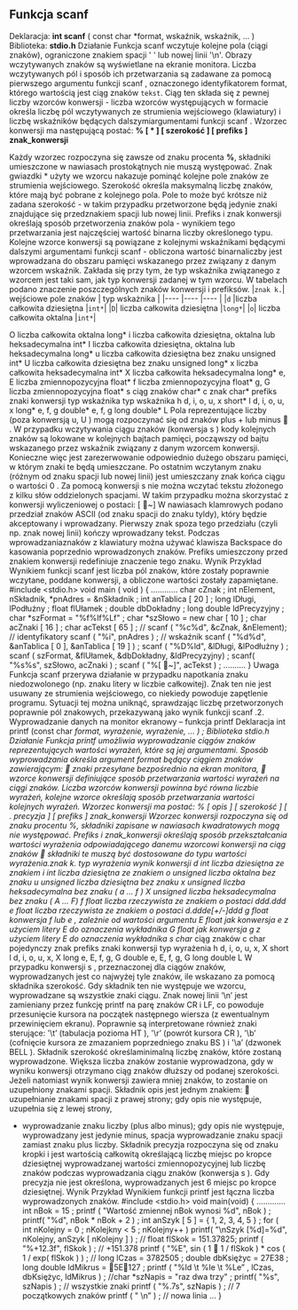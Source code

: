 **Funkcja scanf**
---
Deklaracja: **int scanf** ( const char *format, wskaźnik, wskaźnik, ... )
Biblioteka: **stdio.h**
Działanie
Funkcja scanf wczytuje kolejne pola (ciągi znaków), ograniczone znakiem spacji ' ' lub nowej linii '\n'. Obrazy wczytywanych
znaków są wyświetlane na ekranie monitora. Liczba wczytywanych pól i sposób ich przetwarzania są zadawane za pomocą pierwszego
argumentu funkcji scanf , oznaczonego identyfikatorem format, którego wartością jest ciąg znaków `tekst`. Ciąg ten składa się z
pewnej liczby wzorców konwersji -  liczba wzorców występujących w formacie określa liczbę pól wczytywanych ze strumienia
wejściowego (klawiatury) i liczbę wskaźników będących dalszymiargumentami funkcji scanf . Wzorzec konwersji ma następującą
postać:
**% [ * ] [ szerokość ] [ prefiks ] znak_konwersji**

Każdy wzorzec rozpoczyna się zawsze od znaku procenta **%**, składniki umieszczone w nawiasach prostokątnych nie muszą
występować. Znak gwiazdki * użyty we wzorcu nakazuje pominąć kolejne pole znaków ze strumienia wejściowego. Szerokość określa
maksymalną liczbę znaków, które mają być pobrane z kolejnego pola. Pole to może być krótsze niż zadana szerokość - w takim
przypadku przetworzone będą jedynie znaki znajdujące się przedznakiem spacji lub nowej linii. Prefiks i znak konwersji określają sposób przetworzenia znaków pola - wynikiem tego przetwarzania jest najczęściej wartość binarna liczby określonego typu. Kolejne
wzorce konwersji są powiązane z kolejnymi wskaźnikami będącymi dalszymi argumentami funkcji scanf -  obliczona wartość binarnaliczby jest wprowadzana do obszaru pamięci wskazanego przez związany z danym wzorcem wskaźnik. Zakłada się przy tym, że typ
wskaźnika związanego z wzorcem jest taki sam, jak typ konwersji zadanej w tym wzorcu. W tabelach podano znaczenie poszczególnych znaków konwersji i prefiksów.
|`znak k.`| wejściowe pole znaków | typ wskażnika |
|----  |----                   |----        |
|`d`     |liczba całkowita dziesiętna |`int*`|
|`D`| liczba całkowita dziesiętna |`long*`|
|`o`| liczba całkowita oktalna |`int*`|

O liczba całkowita oktalna long*
i liczba całkowita dziesiętna, oktalna
lub heksadecymalna int*
I liczba całkowita dziesiętna, oktalna
lub heksadecymalna long*
u liczba całkowita dziesiętna bez znaku unsigned int*
U liczba całkowita dziesiętna bez znaku unsigned long*
x liczba całkowita heksadecymalna int*
X liczba całkowita heksadecymalna long*
e, E liczba zmiennopozycyjna float*
f liczba zmiennopozycyjna float*
g, G liczba zmiennopozycyjna float*
s ciąg znaków char*
c znak char*
prefiks
znaki konwersji
typ wskaźnika
typ wskaźnika
h d, i, o, u, x short*
l d, i, o, u, x long*
e, f, g double*
e, f, g long double*
L
Pola reprezentujące liczby (poza konwersją
u, U ) mogą
rozpoczynać się od znaków plus + lub minus  . W przypadku
wczytywania ciągu znaków (konwersja s ) kody kolejnych znaków
są lokowane w kolejnych bajtach pamięci, począwszy od bajtu
wskazanego
przez wskaźnik związany z danym wzorcem
konwersji. Konieczne więc jest zarezerwowanie odpowiednio
dużego obszaru pamięci, w którym znaki te będą umieszczane. Po
ostatnim wczytanym znaku (różnym od znaku spacji lub nowej linii)
jest umieszczany znak końca ciągu o wartości 0 . Za pomocą
konwersji s nie można wczytać tekstu złożonego z kilku słów
oddzielonych spacjami. W takim przypadku można skorzystać z
konwersji wyliczeniowej o postaci:
[ ~]
W nawiasach klamrowych podano przedział znaków ASCII (od
znaku spacji do znaku tyldy), który będzie akceptowany i
wprowadzany. Pierwszy znak spoza tego przedziału (czyli np. znak
nowej linii) kończy wprowadzany tekst. Podczas wprowadzaniaznaków z klawiatury można używać klawisza Backspace do
kasowania poprzednio wprowadzonych znaków.
Prefiks
umieszczony przed znakiem konwersji redefiniuje znaczenie tego
znaku.
Wynik
Przykład
Wynikiem funkcji scanf jest liczba pól znaków, które zostały
poprawnie wczytane, poddane konwersji, a obliczone wartości
zostały zapamiętane.
#include <stdio.h>
void main ( void )
{
............
char cZnak ;
int nElement, nSkładnik, *pnAdres = &nSkładnik ;
int anTablica [ 20 ] ;
long lDługi, lPodłużny ;
float flUłamek ;
double dbDokładny ;
long double ldPrecyzyjny ;
char *szFormat = "%f%lf%Lf" ;
char *szSłowo = new char [ 10 ] ;
char acZnaki [ 16 ] ;
char acTekst [ 65 ] ;
//
scanf ( "%c%d", &cZnak, &nElement); // identyfikatory
scanf ( "%i", pnAdres ) ; // wskaźnik
scanf ( "%d%d", &anTablica [ 0 ], &anTablica [ 19 ] ) ;
scanf ( "%D%ld", &lDługi, &lPodłużny ) ;
scanf ( szFormat, &flUłamek, &dbDokładny, &ldPrecyzyjny) ;
scanf( "%s%s", szSłowo, acZnaki ) ;
scanf ( "%[ ~]", acTekst ) ;
..........
}
Uwaga
Funkcja scanf przerywa działanie w przypadku napotkania znaku
niedozwolonego (np. znaku litery w liczbie całkowitej). Znak ten
nie jest usuwany ze strumienia wejściowego, co niekiedy powoduje
zapętlenie programu. Sytuacji tej można uniknąć, sprawdzając
liczbę przetworzonych poprawnie pól znakowych, przekazywaną
jako wynik funkcji scanf .2. Wyprowadzanie danych na monitor ekranowy – funkcja printf
Deklaracja int printf (const char *format, wyrażenie, wyrażenie, ... ) ;
Biblioteka stdio.h
Działanie
Funkcja printf umożliwia wyprowadzanie ciągów znaków
reprezentujących wartości wyrażeń, które są jej argumentami.
Sposób wyprowadzania określa argument format będący ciągiem
znaków zawierającym:
 znaki przesyłane bezpośrednio na ekran monitora,
 wzorce konwersji definiujące sposób przetwarzania wartości
wyrażeń na ciągi znaków.
Liczba wzorców konwersji powinna być równa liczbie wyrażeń,
kolejne wzorce określają sposób przetwarzania wartości kolejnych
wyrażeń. Wzorzec konwersji ma postać:
% [ opis ] [ szerokość ] [ . precyzja ] [ prefiks ] znak_konwersji
Wzorzec konwersji rozpoczyna się od znaku procentu %, składniki
zapisane w nawiasach kwadratowych mogą nie występować. Prefiks
i znak_konwersji określają sposób przekształcania wartości
wyrażenia odpowiadającego danemu wzorcowi konwersji na ciąg
znaków  składniki te muszą być dostosowane do typu wartości
wyrażenia.znak k.
typ wyrażenia
wynik konwersji
d int liczba dziesiętna ze znakiem
i int liczba dziesiętna ze znakiem
o unsigned liczba oktalna bez znaku
u unsigned liczba dziesiętna bez znaku
x unsigned liczba heksadecymalna bez znaku
( a ... f )
X unsigned liczba heksadecymalna bez znaku
( A ... F)
f float liczba rzeczywista ze znakiem
o postaci ddd.ddd
e
float
liczba rzeczywista ze znakiem
o postaci d.ddde[+/-]ddd
g
float
konwersja f lub e , zależnie od
wartości argumentu
E
float
jak konwersja e z użyciem
litery E do oznaczenia wykładnika
G
float
jak konwersja g z użyciem
litery E do oznaczenia wykładnika
s char* ciąg znaków
c char pojedynczy znak
prefiks
znaki konwersji
typ wyrażenia
h d, i, o, u, x, X short
l d, i, o, u, x, X long
e, E, f, g, G double
e, E, f, g, G long double
L
W przypadku konwersji s , przeznaczonej dla ciągów znaków,
wyprowadzanych jest co najwyżej tyle znaków, ile wskazano za
pomocą składnika szerokość. Gdy składnik ten nie występuje we
wzorcu, wyprowadzane są wszystkie znaki ciągu. Znak nowej linii
‘\n’ jest zamieniany przez funkcję printf na parę znaków CR i LF, co
powoduje przesunięcie kursora na początek następnego wiersza (z
ewentualnym przewinięciem ekranu). Poprawnie są interpretowane
również znaki sterujące: '\t’ (tabulacja pozioma HT ), '\r’ (powrót
kursora CR ), '\b’ (cofnięcie kursora ze zmazaniem poprzedniego
znaku BS ) i '\a’ (dzwonek BELL ). Składnik szerokość określaminimalną liczbę znaków, które zostaną wyprowadzone. Większa
liczba znaków zostanie wyprowadzona, gdy w wyniku konwersji
otrzymano ciąg znaków dłuższy od podanej szerokości. Jeżeli
natomiast wynik konwersji zawiera mniej znaków, to zostanie on
uzupełniony znakami spacji. Składnik opis jest jednym znakiem:
 uzupełnianie znakami spacji z prawej strony; gdy opis
nie występuje, uzupełnia się z lewej strony,
+ wyprowadzanie znaku liczby (plus albo minus); gdy opis
nie występuje, wyprowadzany jest jedynie minus,
spacja wyprowadzanie znaku spacji zamiast znaku plus liczby.
Składnik precyzja rozpoczyna się od znaku kropki i jest wartością
całkowitą określającą liczbę miejsc po kropce dziesiętnej
wyprowadzanej wartości zmiennopozycyjnej lub liczbę znaków
podczas wyprowadzania ciągu znaków (konwersja s ). Gdy precyzja
nie jest określona, wyprowadzanych jest 6 miejsc po kropce
dziesiętnej.
Wynik
Przykład
Wynikiem funkcji printf jest łączna liczba wyprowadzonych znaków.
#include <stdio.h>
void main(void)
{
.............
int nBok = 15 ;
printf ( "Wartość zmiennej nBok wynosi %d", nBok ) ;
printf( "%d", nBok * nBok + 2 ) ;
int anSzyk [ 5 ] = { 1, 2, 3, 4, 5 } ;
for ( int nKolejny = 0 ; nKolejkny < 5 ; nKolejny++ )
printf( "\nSzyk [%d]=%d", nKolejny, anSzyk [ nKolejny ] ) ;
//
float flSkok = 151.37825;
printf ( "%+12.3f", flSkok ) ;
// +151.378
printf ( "%E", sin ( 1  1 / flSkok ) * cos ( 1 / exp( flSkok ) ) ;
//
long lCzas = 3782505 ;
double dbKsiężyc = 27E38 ;
long double ldMikrus = 5E127 ;
printf ( "%ld \t %le \t %Le” , lCzas, dbKsiężyc, ldMikrus ) ;
//char *szNapis = "raz dwa trzy" ;
printf( "%s", szNapis ) ; // wszystkie znaki
printf ( "%.7s", szNapis ) ; // 7 początkowych znaków
printf ( " \n” ) ; // nowa linia
...
}
